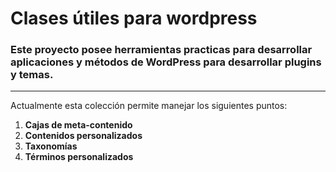 # Clases útiles para wordpress

### Este proyecto posee herramientas practicas para desarrollar aplicaciones y métodos de WordPress para desarrollar plugins y temas.
****

Actualmente esta colección permite manejar los siguientes puntos:

1. **Cajas de meta-contenido**
2. **Contenidos personalizados**
3. **Taxonomías**
4. **Términos personalizados**